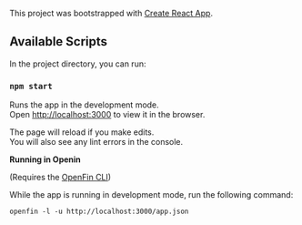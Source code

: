 This project was bootstrapped with [Create React App](https://github.com/facebook/create-react-app).

## Available Scripts

In the project directory, you can run:

### `npm start`

Runs the app in the development mode.<br />
Open [http://localhost:3000](http://localhost:3000) to view it in the browser.

The page will reload if you make edits.<br />
You will also see any lint errors in the console.

**Running in Openin**

(Requires the [OpenFin CLI](https://developers.openfin.co/docs/openfin-cli-tool))

While the app is running in development mode, run the following command:

```
openfin -l -u http://localhost:3000/app.json
```
